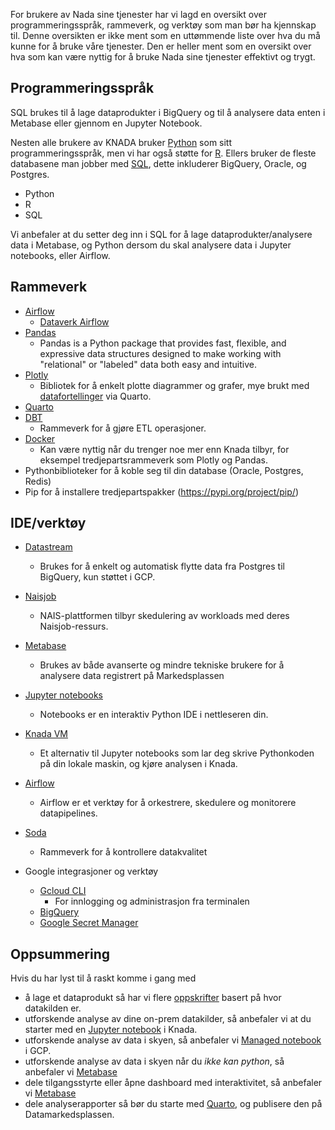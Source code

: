 For brukere av Nada sine tjenester har vi lagd en oversikt over programmeringsspråk, rammeverk, og verktøy som man bør ha kjennskap til.
Denne oversikten er ikke ment som en uttømmende liste over hva du må kunne for å bruke våre tjenester.
Den er heller ment som en oversikt over hva som kan være nyttig for å bruke Nada sine tjenester effektivt og trygt.

## Programmeringsspråk
SQL brukes til å lage dataprodukter i BigQuery og til å analysere data enten i Metabase eller gjennom en Jupyter Notebook.

Nesten alle brukere av KNADA bruker [Python](https://www.python.org/) som sitt programmeringsspråk, men vi har også støtte for [R](https://www.r-project.org/).
Ellers bruker de fleste databasene man jobber med [SQL](https://en.wikipedia.org/wiki/SQL), dette inkluderer BigQuery, Oracle, og Postgres.

- Python
- R
- SQL

Vi anbefaler at du setter deg inn i SQL for å lage dataprodukter/analysere data i Metabase, og Python dersom du skal analysere data i Jupyter notebooks, eller Airflow.

## Rammeverk

- [Airflow](https://pypi.org/project/apache-airflow/)
    - [Dataverk Airflow](https://pypi.org/project/dataverk-airflow/)
- [Pandas](https://pypi.org/project/pandas/)
    - Pandas is a Python package that provides fast, flexible, and expressive data structures designed to make working with "relational" or "labeled" data both easy and intuitive.
- [Plotly](https://pypi.org/project/plotly/)
    - Bibliotek for å enkelt plotte diagrammer og grafer, mye brukt med [datafortellinger](/analyse/datafortellinger) via Quarto.
- [Quarto](/analyse/datafortellinger)
- [DBT](https://www.getdbt.com/)
    - Rammeverk for å gjøre ETL operasjoner.
- [Docker](https://friendly-disco-4bc2d71d.pages.github.io/teknisk/Docker.html)
    - Kan være nyttig når du trenger noe mer enn Knada tilbyr, for eksempel tredjepartsrammeverk som Plotly og Pandas.
- Pythonbiblioteker for å koble seg til din database (Oracle, Postgres, Redis)
- Pip for å installere tredjepartspakker (https://pypi.org/project/pip/)

## IDE/verktøy

- [Datastream](/dataprodukter/dele/dataoverføring/#datastream)
  - Brukes for å enkelt og automatisk flytte data fra Postgres til BigQuery, kun støttet i GCP.
- [Naisjob](/dataprodukter/dele/dataoverføring/#naisjob)
  - NAIS-plattformen tilbyr skedulering av workloads med deres Naisjob-ressurs.
- [Metabase](/analyse/metabase)
  - Brukes av både avanserte og mindre tekniske brukere for å analysere data registrert på Markedsplassen
- [Jupyter notebooks](/analyse/notebook/)
    - Notebooks er en interaktiv Python IDE i nettleseren din.
- [Knada VM](/analyse/knada-vm/)
    - Et alternativ til Jupyter notebooks som lar deg skrive Pythonkoden på din lokale maskin, og kjøre analysen i Knada.
- [Airflow](/analyse/airflow/knada-airflow)
    - Airflow er et verktøy for å orkestrere, skedulere og monitorere datapipelines.

- [Soda](/dataprodukter/kvalitetssikring/)
    - Rammeverk for å kontrollere datakvalitet
- Google integrasjoner og verktøy
    - [Gcloud CLI](https://cloud.google.com/sdk/docs)
        - For innlogging og administrasjon fra terminalen
    - [BigQuery](https://cloud.google.com/bigquery/docs)
    - [Google Secret Manager](https://cloud.google.com/secret-manager/docs)

## Oppsummering

Hvis du har lyst til å raskt komme i gang med

- å lage et dataprodukt så har vi flere [oppskrifter](/dataprodukter/) basert på hvor datakilden er.
- utforskende analyse av dine on-prem datakilder, så anbefaler vi at du starter med en [Jupyter notebook](/analyse/notebook/knada-notebook) i Knada.
- utforskende analyse av data i skyen, så anbefaler vi [Managed notebook](/analyse/notebook/managed-notebook) i GCP.
- utforskende analyse av data i skyen når du *ikke kan python*, så anbefaler vi [Metabase]((analyse/metabase))
- dele tilgangsstyrte eller åpne dashboard med interaktivitet, så anbefaler vi [Metabase]((analyse/metabase))
- dele analyserapporter så bør du starte med [Quarto](/analyse/datafortellinger/), og publisere den på Datamarkedsplassen.